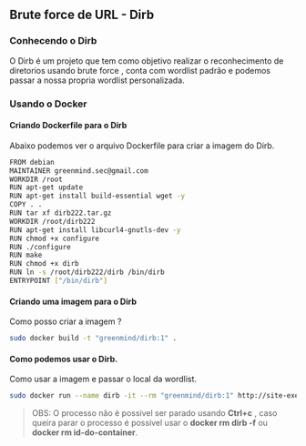 ## Brute force de URL - Dirb

### Conhecendo o Dirb
O Dirb é um projeto que tem como objetivo realizar o reconhecimento de diretorios usando brute force , conta com wordlist padrão e podemos passar a nossa propria wordlist personalizada.

### Usando o Docker

#### Criando Dockerfile para o Dirb
Abaixo podemos ver o arquivo Dockerfile para criar a imagem do Dirb.
```sh
FROM debian
MAINTAINER greenmind.sec@gmail.com
WORKDIR /root
RUN apt-get update
RUN apt-get install build-essential wget -y
COPY . .
RUN tar xf dirb222.tar.gz 
WORKDIR /root/dirb222
RUN apt-get install libcurl4-gnutls-dev -y 
RUN chmod +x configure 
RUN ./configure 
RUN make 
RUN chmod +x dirb 
RUN ln -s /root/dirb222/dirb /bin/dirb
ENTRYPOINT ["/bin/dirb"]
```

#### Criando uma imagem para o Dirb
Como posso criar a imagem ?
```sh
sudo docker build -t "greenmind/dirb:1" .
```

#### Como podemos usar o Dirb.
Como usar a imagem e passar o local da wordlist.
```sh
sudo docker run --name dirb -it --rm "greenmind/dirb:1" http://site-exemplo.com.br/ /root/dirb222/wordlists/common.txt
```

> OBS: O processo não é possivel ser parado usando **Ctrl+c** , caso queira parar o processo é possivel usar o **docker rm dirb -f** ou **docker rm id-do-container**.


